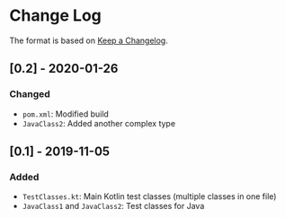 # Change Log

The format is based on [Keep a Changelog](http://keepachangelog.com/).

## [0.2] - 2020-01-26
### Changed
- `pom.xml`: Modified build
- `JavaClass2`: Added another complex type

## [0.1] - 2019-11-05
### Added
- `TestClasses.kt`: Main Kotlin test classes (multiple classes in one file)
- `JavaClass1` and `JavaClass2`: Test classes for Java
